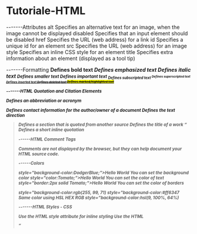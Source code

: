 # Tutoriale-HTML

-------Attributes
alt	       Specifies an alternative text for an image, when the image cannot be displayed
disabled   Specifies that an input element should be disabled
href       Specifies the URL (web address) for a link
id         Specifies a unique id for an element
src        Specifies the URL (web address) for an image
style      Specifies an inline CSS style for an element
title      Specifies extra information about an element (displayed as a tool tip)


-------Formatting
<b>	    Defines bold text
<em>	Defines emphasized text 
<i>	    Defines italic text
<small>	Defines smaller text
<strong>Defines important text
<sub>	Defines subscripted text
<sup>	Defines superscripted text
<ins>	Defines inserted text
<del>	Defines deleted text
<mark>	Defines marked/highlighted text

-------HTML Quotation and Citation Elements
       
<abbr>	        Defines an abbreviation or acronym
<address>	    Defines contact information for the author/owner of a document
<bdo>	        Defines the text direction
<blockquote>	Defines a section that is quoted from another source
<cite>	        Defines the title of a work
<q>	            Defines a short inline quotation

------HTML Comment Tags

<!-- This is a comment -->  Comments are not displayed by the browser, but they can help document your HTML source code.

------Colors

 style="background-color:DodgerBlue;">Hello World   You can set the background color
 style="color:Tomato;">Hello World                  You can set the color of text
 style="border:2px solid Tomato;">Hello World       You can set the color of borders
 
 style="background-color:rgb(255, 99, 71)
 style="background-color:#ff6347                    Same color using HSL HEX RGB
 style="background-color:hsl(9, 100%, 64%)

-------HTML Styles - CSS

Use the HTML style attribute for inline styling
Use the HTML <style> element to define internal CSS
Use the HTML <link> element to refer to an external CSS file
Use the HTML <head> element to store <style> and <link> elements
Use the CSS color property for text colors
Use the CSS font-family property for text fonts
Use the CSS font-size property for text sizes
Use the CSS border property for borders
Use the CSS padding property for space inside the border
Use the CSS margin property for space outside the border

-------HTML Links

<a>	        Defines a hyperlink
Use the href attribute to define the link address
Use the target attribute to define where to open the linked document
Use the <img> element (inside <a>) to use an image as a link
Use the id attribute (id="value") to define bookmarks in a page
Use the href attribute (href="#value") to link to the bookmark
The title attribute specifies extra information about an element.

--------HTML Images

<img>	    Defines an image
<map>	    Defines an image-map
<area>	    Defines a clickable area inside an image-map
<picture>	Defines a container for multiple image resources
Use the HTML src attribute to define the URL of the image
Use the HTML alt attribute to define an alternate text for an image, if it cannot be displayed
Use the HTML width and height attributes to define the size of the image
Use the CSS float property to let the image float

-------HTML Tabels

<table>	    Defines a table
<th>	    Defines a header cell in a table
<tr>	    Defines a row in a table
<td>	    Defines a cell in a table
<caption>	Defines a table caption
<colgroup>	Specifies a group of one or more columns in a table for formatting
<col>	    Specifies column properties for each column within a <colgroup> element

-------HTML Lists

<ul>	Defines an unordered list
<ol>	Defines an ordered list
<li>	Defines a list item
<dl>	Defines a description list
<dt>	Defines a term in a description list
<dd>	Describes the term in a description list
Use the CSS list-style-type property to define the list item marker
Use the HTML type attribute to define the numbering type

------HTML Blocks

<div>	Defines a section in a document (block-level)
<span>	Defines a section in a document (inline)

-----HTML Classes
class="abc" --->  .abc {...}


-----HTML Id

id="abc" --->  #abc {...}

-----HTML Iframes

<iframe>	Defines an inline frame

----HTML Javascript

<script>	Defines a client-side script
<noscript>	Defines an alternate content for users that do not support client-side scripts

-----HTML Filepath

<img src="picture.jpg">	picture.jpg is located in the same folder as the current page
<img src="images/picture.jpg">	picture.jpg is located in the images folder in the current folder
<img src="/images/picture.jpg">	picture.jpg is located in the images folder at the root of the current web
<img src="../picture.jpg">	picture.jpg is located in the folder one level up from the current folder 

-----HTML Head

<head>	Defines information about the document
<title>	Defines the title of a document
<base>	Defines a default address or a default target for all links on a page
<link>	Defines the relationship between a document and an external resource
<meta>	Defines metadata about an HTML document
<script>	Defines a client-side script
<style>	Defines style information for a document
<meta name="viewport" content="width=device-width, initial-scale=1.0">    The viewport is the user's visible area of a web page. It varies with the device, and will be smaller on a mobile phone than on a computer screen.

-----HTML Layouts

HTML Layout Techniques
There are five different ways to create multicolumn layouts. Each way has its pros and cons:

HTML tables (not recommended)
CSS float property
CSS flexbox
CSS framework
CSS grid


<header> - Defines a header for a document or a section
<nav> - Defines a container for navigation links
<section> - Defines a section in a document
<article> - Defines an independent self-contained article
<aside> - Defines content aside from the content (like a sidebar)
<footer> - Defines a footer for a document or a section
<details> - Defines additional details
<summary> - Defines a heading for the <details> element

-----HTML Responsive

<meta name="viewport" content="width=device-width, initial-scale=1.0">  When making responsive web pages, add the following <meta> element in all your web pages
If the max-width property is set to 100%, the image will scale down if it has to, but never scale up to be larger than its original size
font-size:10vw   That way the text size will follow the size of the browser window

----HTML Computercode

<code>	Defines programming code
<kbd>	Defines keyboard input 
<samp>	Defines computer output
<var>	Defines a variable
<pre>	Defines preformatted text

-----HTML Entities  !!!!!!!!!!!!!!!!!!!!!!!!!!!!!!!!!!!!!!!!!!!!!!!!!!!!!!!!!!!!!!

